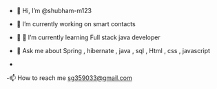 - 👋 Hi, I’m @shubham-m123
- 🔭 I’m currently working on smart contacts
- 🌱 🌱 I’m currently learning Full stack java developer
- 💬 Ask me about Spring , hibernate , java , sql , Html , css , javascript

- 
-📫 How to reach me sg359033@gmail.com


<!---
shubham-m123/shubham-m123 is a ✨ special ✨ repository because its `README.md` (this file) appears on your GitHub profile.
You can click the Preview link to take a look at your changes.
--->
